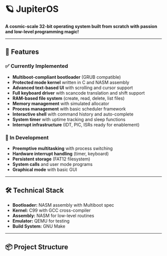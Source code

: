 # 🪐 JupiterOS

**A cosmic-scale 32-bit operating system built from scratch with passion and low-level programming magic!**

---

## 🌟 Features

### ✅ Currently Implemented
- **Multiboot-compliant bootloader** (GRUB compatible)
- **Protected mode kernel** written in C and NASM assembly
- **Advanced text-based UI** with scrolling and cursor support
- **Full keyboard driver** with scancode translation and shift support
- **RAM-based file system** (create, read, delete, list files)
- **Memory management** with simulated allocator
- **Process management** with basic scheduler framework
- **Interactive shell** with command history and auto-complete
- **System timer** with uptime tracking and sleep functions
- **Interrupt infrastructure** (IDT, PIC, ISRs ready for enablement)

### 🚧 In Development
- **Preemptive multitasking** with process switching
- **Hardware interrupt handling** (timer, keyboard)
- **Persistent storage** (FAT12 filesystem)
- **System calls** and user mode programs
- **Graphical mode** with basic GUI

---

## 🛠️ Technical Stack

- **Bootloader:** NASM assembly with Multiboot spec
- **Kernel:** C99 with GCC cross-compiler
- **Assembly:** NASM for low-level routines
- **Emulator:** QEMU for testing
- **Build System:** GNU Make

---

## 📦 Project Structure
